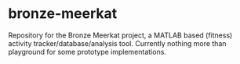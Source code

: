 # bronze-meerkat
Repository for the Bronze Meerkat project, a MATLAB based (fitness) activity tracker/database/analysis tool. Currently nothing more than playground for some prototype implementations.
